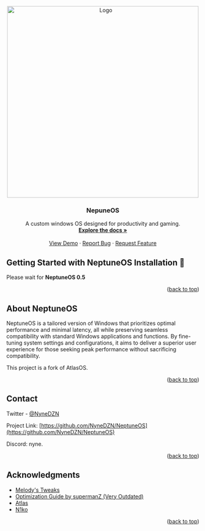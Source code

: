 <!-- PROJECT LOGO -->
<br />
<div align="center">
  <a href="https://github.com/NyneDZN/NeptuneOS">
    <img src="https://user-images.githubusercontent.com/120980797/209248113-fb446909-8aad-4c90-bedf-d4d536ef5dee.png"
" alt="Logo" width="500" height="500">
  </a>

<h3 align="center">NepuneOS</h3>

  <p align="center">
    A custom windows OS designed for productivity and gaming.
    <br />
    <a href="https://github.com/NyneDZN/NeptuneOS"><strong>Explore the docs »</strong></a>
    <br />
    <br />
    <a href="https://github.com/NyneDZN/NeptuneOS">View Demo</a>
    ·
    <a href="https://github.com/NyneDZN/NeptuneOS/issues">Report Bug</a>
    ·
    <a href="https://github.com/NyneDZN/NeptuneOS/issues">Request Feature</a>
  </p>
</div>

<!-- Installation -->

## Getting Started with NeptuneOS Installation 🌊

Please wait for <b>NeptuneOS 0.5</b>

<p align="right">(<a href="#readme-top">back to top</a>)</p>

<!-- ABOUT NEPTUNEOS -->

## About NeptuneOS

NeptuneOS is a tailored version of Windows that prioritizes optimal performance and minimal latency, all while preserving seamless compatibility with standard Windows applications and functions.
By fine-tuning system settings and configurations, it aims to deliver a superior user experience for those seeking peak performance without sacrificing compatibility.

This project is a fork of AtlasOS.

<p align="right">(<a href="#readme-top">back to top</a>)</p>

<!-- CONTACT -->

## Contact

Twitter - [@NyneDZN](https://twitter.com/NyneDZN)

Project Link: [https://github.com/NyneDZN/NeptuneOS](https://github.com/NyneDZN/NeptuneOS)

Discord: nyne.

<p align="right">(<a href="#readme-top">back to top</a>)</p>

<!-- ACKNOWLEDGMENTS -->

## Acknowledgments

- [Melody's Tweaks](https://sites.google.com/view/melodystweaks/basictweaks?pli=1)
- [Optimization Guide by supermanZ (Very Outdated)](https://steamcommunity.com/sharedfiles/filedetails/?id=476760198)
- [Atlas](https://github.com/Atlas-OS/)
- [N1ko](https://n1kobg.blogspot.com/)

<p align="right">(<a href="#readme-top">back to top</a>)</p>
